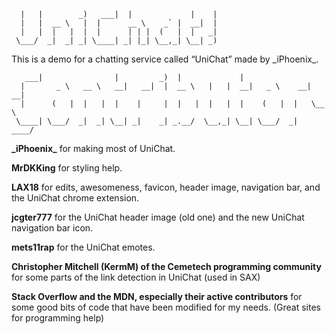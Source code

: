 ```
  |   |        _)   ___|  |             |    | 
  |   |  __ \   |  |      __ \    _` |  __|  | 
  |   |  |   |  |  |      | | |  (   |  |   _| 
 \___/  _|  _| _| \____| _| |_| \__,_| \__| _) 
```
This is a demo for a chatting service called “UniChat” made by \_iPhoenix\_.

```
   ___|                |         _)  |             |                     
  |       _ \   __ \   __|   __|  |  __ \   |   |  __|   _ \    __|  __| 
  |      (   |  |   |  |    |     |  |   |  |   |  |    (   |  |   \__ \ 
 \____| \___/  _|  _| \__| _|    _| _.__/  \__,_| \__| \___/  _|   ____/ 
```

**\_iPhoenix\_** for making most of UniChat.

**MrDKKing** for styling help.

**LAX18** for edits, awesomeness, favicon, header image, navigation bar, and the UniChat chrome extension.

**jcgter777** for the UniChat header image (old one) and the new UniChat navigation bar icon. 

**mets11rap** for the UniChat emotes.

**Christopher Mitchell (KermM) of the Cemetech programming community** for some parts of the link detection in UniChat (used in SAX)

**Stack Overflow and the MDN, especially their active contributors** for some good bits of code that have been modified for my needs. (Great sites for programming help)
 
